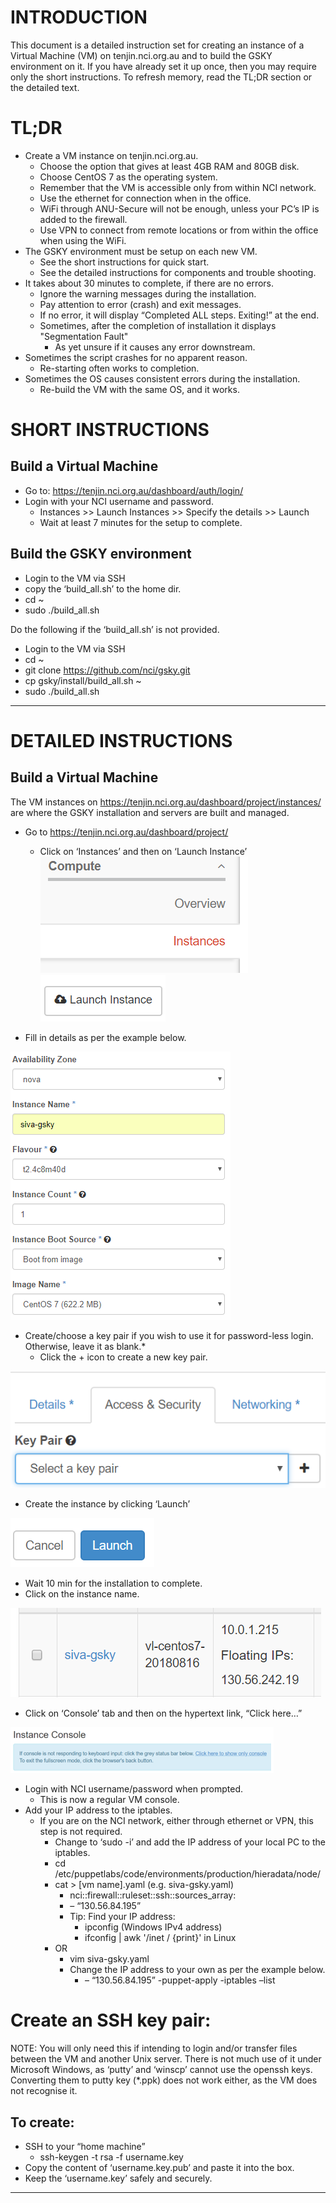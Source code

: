INTRODUCTION
============

This document is a detailed instruction set for creating an instance of a Virtual Machine (VM) on tenjin.nci.org.au and to build the GSKY environment on it. If you have already set it up once, then you may require only the short instructions. To refresh memory, read the TL;DR section or the detailed text.

TL;DR
=====
- Create a VM instance on tenjin.nci.org.au.
	- Choose the option that gives at least 4GB RAM and 80GB disk.
	- Choose CentOS 7 as the operating system.
	- Remember that the VM is accessible only from within NCI network.
	- Use the ethernet for connection when in the office.
	- WiFi through ANU-Secure will not be enough, unless your PC’s IP is added to the firewall.
	- Use VPN to connect from remote locations or from within the office when using the WiFi.
- The GSKY environment must be setup on each new VM.
	- See the short instructions for quick start.
	- See the detailed instructions for components and trouble shooting.
- It takes about 30 minutes to complete, if there are no errors.
	- Ignore the warning messages during the installation.
	- Pay attention to error (crash) and exit messages.
	- If no error, it will display “Completed ALL steps. Exiting!” at the end.
	- Sometimes, after the completion of installation it displays "Segmentation Fault"
		- As yet unsure if it causes any error downstream.
- Sometimes the script crashes for no apparent reason.
	- Re-starting often works to completion.
- Sometimes the OS causes consistent errors during the installation.
	- Re-build the VM with the same OS, and it works.

SHORT INSTRUCTIONS
==================

Build a Virtual Machine
------------
- Go to: https://tenjin.nci.org.au/dashboard/auth/login/
- Login with your NCI username and password.
	- Instances >> Launch Instances >> Specify the details >> Launch
	- Wait at least 7 minutes for the setup to complete.

Build the GSKY environment
----------
- Login to the VM via SSH
- copy the ‘build_all.sh’ to the home dir.
- cd ~
- sudo ./build_all.sh

Do the following if the ‘build_all.sh’ is not provided.

- Login to the VM via SSH
- cd ~
- git clone https://github.com/nci/gsky.git
- cp gsky/install/build_all.sh ~
- sudo ./build_all.sh
	
------------------

DETAILED INSTRUCTIONS
==================

Build a Virtual Machine
-------------------------

The VM instances on https://tenjin.nci.org.au/dashboard/project/instances/ are where the GSKY installation and servers are built and managed.

- Go to https://tenjin.nci.org.au/dashboard/project/
	- Click on ‘Instances’ and then on ‘Launch Instance’
![Step1](pic1.png) 
![Step2](pic2.png) 

- Fill in details as per the example below.

![Step3](pic3.png) 

- Create/choose a key pair if you wish to use it for password-less login. Otherwise, leave it as blank.*
	- Click the + icon to create a new key pair.
	
![Step4](pic4.png) 

- Create the instance by clicking ‘Launch’

![Step5](pic5.png) 

- Wait 10 min for the installation to complete.
- Click on the instance name.

![Step6](pic6.png) 

 - Click on ‘Console’ tab and then on the hypertext link, “Click here…”
 
![Step7](pic7.png) 

- Login with NCI username/password when prompted. 
	- This is now a regular VM console.
- Add your IP address to the iptables.
	- If you are on the NCI network, either through ethernet or VPN, this step is not required.
		- Change to ‘sudo -i’ and add the IP address of your local PC to the iptables.
		- cd /etc/puppetlabs/code/environments/production/hieradata/node/
		- cat > [vm name].yaml (e.g. siva-gsky.yaml)
			- nci::firewall::ruleset::ssh::sources_array:
			- – “130.56.84.195” 
			- Tip: Find your IP address:
				- ipconfig (Windows IPv4 address) 
				- ifconfig | awk '/inet / {print}' in Linux
		- OR 
			- vim siva-gsky.yaml
			- Change the IP address to your own as per the example below.
				- – “130.56.84.195”
		-puppet-apply
		-iptables –list

Create an SSH key pair:
=================
NOTE: You will only need this if intending to login and/or transfer files between the VM and another Unix server. There is not much use of it under Microsoft Windows, as ‘putty’ and ‘winscp’ cannot use the openssh keys. Converting them to putty key (*.ppk) does not work either, as the VM does not recognise it. 

To create:
-------------
- SSH to your “home machine”
	- ssh-keygen -t rsa -f username.key
- Copy the content of ‘username.key.pub’ and paste it into the box.
- Keep the ‘username.key’ safely and securely.
-------------------
